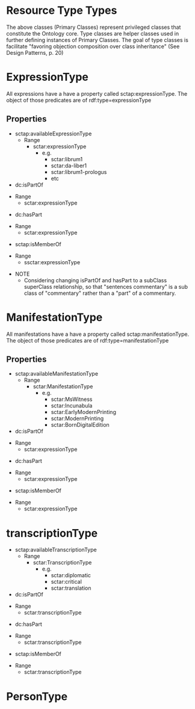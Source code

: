 # Resource Type Types

The above classes (Primary Classes) represent privileged classes that constitute the Ontology core. Type classes are helper classes used in further defining instances of Primary Classes. The goal of type classes is facilitate "favoring objection composition over class inheritance" (See Design Patterns, p. 20)

# ExpressionType

All expressions have a have a property called sctap:expressionType.
The object of those predicates are of rdf:type=expressionType

## Properties

* sctap:availableExpressionType
  - Range
    - sctar:expressionType
      - e.g.
        - sctar:librum1
        - sctar:da-liber1
        - sctar:librum1-prologus
        - etc
 * dc:isPartOf
  - Range
    - sctar:expressionType
 * dc:hasPart
  - Range
    - sctar:expressionType
 * sctap:isMemberOf
  - Range
    - ssctar:expressionType
* NOTE
  - Considering changing isPartOf and hasPart to a subClass superClass relationship, so that "sentences commentary" is a sub class of "commentary" rather than a "part" of a commentary.

# ManifestationType

All manifestations have a have a property called sctap:manifestationType. The object of those predicates are of rdf:type=manifestationType

## Properties

* sctap:availableManifestationType
  - Range
    - sctar:ManifestationType
      - e.g.
        - sctar:MsWitness
        - sctar:Incunabula
        - sctar:EarlyModernPrinting
        - sctar:ModernPrinting
        - sctar:BornDigitalEdition
* dc:isPartOf
 - Range
   - sctar:expressionType
* dc:hasPart
 - Range
   - sctar:expressionType
* sctap:isMemberOf
 - Range
   - sctar:expressionType

# transcriptionType

* sctap:availableTranscriptionType
  - Range
    - sctar:TranscriptionType
      - e.g.
        - sctar:diplomatic
        - sctar:critical
        - sctar:translation
* dc:isPartOf
 - Range
   - sctar:transcriptionType
* dc:hasPart
 - Range
   - sctar:transcriptionType
* sctap:isMemberOf
 - Range
   - sctar:transcriptionType

# PersonType
